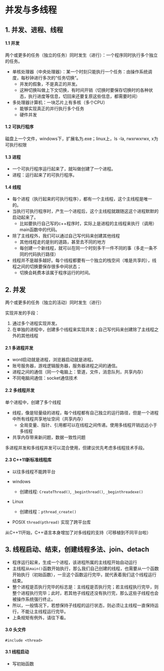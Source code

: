 # 并发与多线程

## 1. 并发、进程、线程

#### 1.1 并发

两个或更多的任务（独立的任务）同时发生（进行）：一个程序同时执行多个独立的任务。

- 单核处理器（中央处理器）：某一个时刻只能执行一个任务：由操作系统调度，每秒钟进行多次的“任务切换”。
  - 并发的假象，不是真正的并发。
  - 这种切换叫做上下文切换，有时间开销（切换时要保存切换时的各种状态，执行进度等信息，切回来还要复原这些信息，都需要时间）
- 多处理器计算机：一块芯片上有多核（多个CPU）
  - 能够实现真正的并行执行多个任务
  - 硬件并发

#### 1.2 可执行程序

磁盘上一个文件，windows下，扩展名为.exe；linux上，ls -la, rwxrwxrwx, x为可执行权限

#### 1.3 进程

- 一个可执行程序运行起来了，就叫做创建了一个进程。
- 进程：运行起来了的可执行程序。

#### 1.4 线程

- 每个进程（执行起来的可执行程序），都有一个主线程，这个主线程是唯一的。
- 当执行可执行程序时，产生一个进程后，这个主线程就跟随这这个进程默默的启动起来了。
  - 比如要执行自己写的c++程序时，实际上是进程的主线程来执行（调用）main函数中的代码。
- 除了主线程外，我们可以通过自己写代码来创建其他线程
  - 其他线程走的是别的道路，甚至去不同的地方
  - 每创建一个新线程，就可以在同一个时刻多干一件不同的事（多走一条不同的代码执行路径）
- 线程并不是越多越好。每个线程都要有一个独立的栈空间（堆是共享的），线程之间的切换要保存很多中间状态；
  - 切换会耗费本该属于程序运行的时间。

## 2. 并发

两个或更多的任务（独立的活动）同时发生（进行）

实现并发的手段：

1. 通过多个进程实现并发。
2. 在单独的进程中，创建多个线程来实现并发；自己写代码来创建除了主线程之外的其他线程

#### 2.1 多进程并发

- word启动就是进程，浏览器启动就是进程。
- 账号服务器，游戏逻辑服务器，服务器进程之间的通信。
- 进程之间的通信（同一个电脑上：管道，文件，消息队列，共享内存）
- 不同电脑间通信：socket通信技术

#### 2.2 多线程并发

单个进程中，创建了多个线程

- 线程，像是轻量级的进程，每个线程都有自己独立的运行路径，但是一个进程中所有线程共享地址空间（共享内存）
  - 全局变量、指针、引用都可以在线程之间传递。使用多线程开销远远小于多线程
- 共享内存带来新问题，数据一致性问题

多进程并发和多线程并发可以混合使用，但建议优先考虑多线程技术手段。



#### 2.3 C++11新标准线程库

- 以往多线程不能跨平台

- windows
  - 创建线程: `CreateThread()`, `_beginthread()`, `_beginthreadexe()`
- Linux
  - 创建线程：`pthread_create()`
- POSIX `thread(pthread)` 实现了跨平台库

从C++11开始，C++语言本身增加了对多线程的支持（可移植到不同平台啦）









## 3. 线程启动、结束，创建线程多法、join、detach

- 程序运行起来，生成一个进程，该进程所属的主线程开始自动运行
- 主线程从`main()`函数开始执行，那么我们自己创建的线程，也需要从一个函数开始执行（初始函数），一旦这个函数运行完毕，就代表着我们这个线程运行结束。
- 整个进程是否执行完毕的标志是：主线程是否执行完；若主线程执行完毕，则整个进程执行完毕；此时，若其他子线程还没有执行完，那么这些子线程也会被操作系统强行终止。
- 所以，一般情况下，若想保持子线程的运行状态，则必须让主线程一直保持运行，不能让主线程运行完毕。
- 上条规矩有例外，请往下看。

#### 3.0 头文件

`#include <thread>`

#### 3.1 线程启动

- 写初始函数

